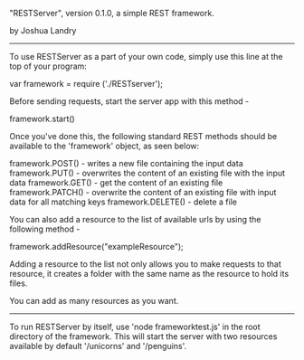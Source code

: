 "RESTServer", version 0.1.0, a simple REST framework.

by Joshua Landry

---------------------------------------------

To use RESTServer as a part of your own code, simply use this line at the top of your program:

var framework = require ('./RESTserver');

Before sending requests, start the server app with this method -

framework.start()

Once you've done this, the following standard REST methods should be available to the 'framework' object, as seen below:

framework.POST() - writes a new file containing the input data
framework.PUT() - overwrites the content of an existing file with the input data
framework.GET() - get the content of an existing file
framework.PATCH() - overwrite the content of an existing file with input data for all matching keys
framework.DELETE() - delete a file

You can also add a resource to the list of available urls by using the following method - 

framework.addResource("exampleResource");

Adding a resource to the list not only allows you to make requests to that resource, it creates a folder with the same name as the resource to hold its files.

You can add as many resources as you want.

----------------------------------------------

To run RESTServer by itself, use 'node frameworktest.js' in the root directory of the framework.  This will start the server with two resources available by default '/unicorns' and '/penguins'.